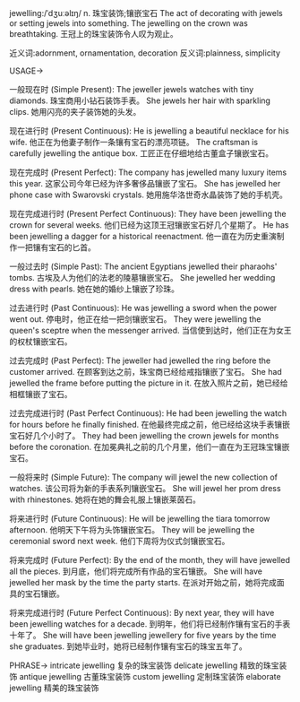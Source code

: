 jewelling:/ˈdʒuːəlɪŋ/
n.
珠宝装饰;镶嵌宝石
The act of decorating with jewels or setting jewels into something.
The jewelling on the crown was breathtaking.  王冠上的珠宝装饰令人叹为观止。

近义词:adornment, ornamentation, decoration
反义词:plainness, simplicity


USAGE->

一般现在时 (Simple Present):
The jeweller jewels watches with tiny diamonds.  珠宝商用小钻石装饰手表。
She jewels her hair with sparkling clips. 她用闪亮的夹子装饰她的头发。


现在进行时 (Present Continuous):
He is jewelling a beautiful necklace for his wife. 他正在为他妻子制作一条镶有宝石的漂亮项链。
The craftsman is carefully jewelling the antique box.  工匠正在仔细地给古董盒子镶嵌宝石。


现在完成时 (Present Perfect):
The company has jewelled many luxury items this year.  这家公司今年已经为许多奢侈品镶嵌了宝石。
She has jewelled her phone case with Swarovski crystals. 她用施华洛世奇水晶装饰了她的手机壳。


现在完成进行时 (Present Perfect Continuous):
They have been jewelling the crown for several weeks. 他们已经为这顶王冠镶嵌宝石好几个星期了。
He has been jewelling a dagger for a historical reenactment. 他一直在为历史重演制作一把镶有宝石的匕首。


一般过去时 (Simple Past):
The ancient Egyptians jewelled their pharaohs' tombs. 古埃及人为他们的法老的陵墓镶嵌宝石。
She jewelled her wedding dress with pearls.  她在她的婚纱上镶嵌了珍珠。


过去进行时 (Past Continuous):
He was jewelling a sword when the power went out.  停电时，他正在给一把剑镶嵌宝石。
They were jewelling the queen's sceptre when the messenger arrived.  当信使到达时，他们正在为女王的权杖镶嵌宝石。


过去完成时 (Past Perfect):
The jeweller had jewelled the ring before the customer arrived.  在顾客到达之前，珠宝商已经给戒指镶嵌了宝石。
She had jewelled the frame before putting the picture in it. 在放入照片之前，她已经给相框镶嵌了宝石。


过去完成进行时 (Past Perfect Continuous):
He had been jewelling the watch for hours before he finally finished.  在他最终完成之前，他已经给这块手表镶嵌宝石好几个小时了。
They had been jewelling the crown jewels for months before the coronation.  在加冕典礼之前的几个月里，他们一直在为王冠珠宝镶嵌宝石。


一般将来时 (Simple Future):
The company will jewel the new collection of watches.  该公司将为新的手表系列镶嵌宝石。
She will jewel her prom dress with rhinestones. 她将在她的舞会礼服上镶嵌莱茵石。


将来进行时 (Future Continuous):
He will be jewelling the tiara tomorrow afternoon. 他明天下午将为头饰镶嵌宝石。
They will be jewelling the ceremonial sword next week.  他们下周将为仪式剑镶嵌宝石。


将来完成时 (Future Perfect):
By the end of the month, they will have jewelled all the pieces. 到月底，他们将完成所有作品的宝石镶嵌。
She will have jewelled her mask by the time the party starts.  在派对开始之前，她将完成面具的宝石镶嵌。


将来完成进行时 (Future Perfect Continuous):
By next year, they will have been jewelling watches for a decade.  到明年，他们将已经制作镶有宝石的手表十年了。
She will have been jewelling jewellery for five years by the time she graduates.  到她毕业时，她将已经制作镶有宝石的珠宝五年了。



PHRASE->
intricate jewelling 复杂的珠宝装饰
delicate jewelling 精致的珠宝装饰
antique jewelling 古董珠宝装饰
custom jewelling 定制珠宝装饰
elaborate jewelling  精美的珠宝装饰
